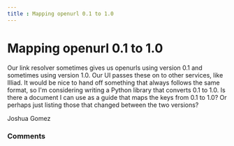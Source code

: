 ```yaml
---
title : Mapping openurl 0.1 to 1.0
---
```

Mapping openurl 0.1 to 1.0
=====================
Our link resolver sometimes gives us openurls using version 0.1 and
sometimes using version 1.0. Our UI passes these on to other services,
like Illiad. It would be nice to hand off something that always follows
the same format, so I'm considering writing a Python library that
converts 0.1 to 1.0. Is there a document I can use as a guide that maps
the keys from 0.1 to 1.0? Or perhaps just listing those that changed
between the two versions?

Joshua Gomez

### Comments ###


